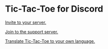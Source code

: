 # Tic-Tac-Toe for Discord

[Invite to your server.](https://discord.com/oauth2/authorize/?permissions=379968&scope=bot&client_id=869483713950519326)

[Join to the support server.](https://discord.gg/SKrqfepSva)

[Translate Tic-Tac-Toe to your own language.](https://translate.ttt.infinixlabs.xyz)

